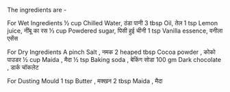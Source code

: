 The ingredients are -

For Wet Ingredients
½ cup Chilled Water,  ठंडा पानी
3 tbsp Oil,  तेल
1 tsp Lemon juice,  नींबू का रस
⅓ cup Powdered sugar,  पिसी हुई चीनी
1 tsp Vanilla essence,  वनीला एसेंस

For Dry Ingredients
A pinch Salt  , नमक
2 heaped tbsp Cocoa powder , कोको पाउडर
½ cup Maida , मैदा
½ tsp Baking soda , बेकिंग सोडा 
100 gm Dark chocolate , डार्क चॉकलेट

For Dusting Mould
1 tsp Butter , मक्खन
2 tbsp Maida , मैदा